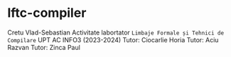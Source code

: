 # lftc-compiler
Cretu Vlad-Sebastian
Activitate labortator `Limbaje Formale și Tehnici de Compilare` 
UPT AC INFO3 (2023-2024)
Tutor: Ciocarlie Horia
Tutor: Aciu Razvan
Tutor: Zinca Paul
